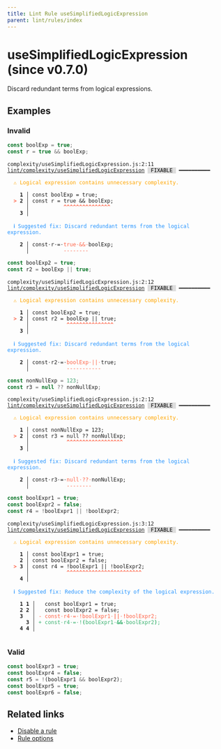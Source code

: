 ```yaml
---
title: Lint Rule useSimplifiedLogicExpression
parent: lint/rules/index
---
```


# useSimplifiedLogicExpression (since v0.7.0)

Discard redundant terms from logical expressions.

## Examples

### Invalid

```jsx
const boolExp = true;
const r = true && boolExp;
```

<pre class="language-text"><code class="language-text">complexity/useSimplifiedLogicExpression.js:2:11 <a href="https://docs.rome.tools/lint/rules/useSimplifiedLogicExpression">lint/complexity/useSimplifiedLogicExpression</a> <span style="color: #000; background-color: #ddd;"> FIXABLE </span> ━━━━━━━━━━

<strong><span style="color: Orange;">  </span></strong><strong><span style="color: Orange;">⚠</span></strong> <span style="color: Orange;">Logical expression contains unnecessary complexity.</span>
  
    <strong>1 │ </strong>const boolExp = true;
<strong><span style="color: Tomato;">  </span></strong><strong><span style="color: Tomato;">&gt;</span></strong> <strong>2 │ </strong>const r = true &amp;&amp; boolExp;
   <strong>   │ </strong>          <strong><span style="color: Tomato;">^</span></strong><strong><span style="color: Tomato;">^</span></strong><strong><span style="color: Tomato;">^</span></strong><strong><span style="color: Tomato;">^</span></strong><strong><span style="color: Tomato;">^</span></strong><strong><span style="color: Tomato;">^</span></strong><strong><span style="color: Tomato;">^</span></strong><strong><span style="color: Tomato;">^</span></strong><strong><span style="color: Tomato;">^</span></strong><strong><span style="color: Tomato;">^</span></strong><strong><span style="color: Tomato;">^</span></strong><strong><span style="color: Tomato;">^</span></strong><strong><span style="color: Tomato;">^</span></strong><strong><span style="color: Tomato;">^</span></strong><strong><span style="color: Tomato;">^</span></strong>
    <strong>3 │ </strong>
  
<strong><span style="color: rgb(38, 148, 255);">  </span></strong><strong><span style="color: rgb(38, 148, 255);">ℹ</span></strong> <span style="color: rgb(38, 148, 255);">Suggested fix</span><span style="color: rgb(38, 148, 255);">: </span><span style="color: rgb(38, 148, 255);">Discard redundant terms from the logical expression.</span>
  
<strong>  </strong><strong>  2 │ </strong>const<span style="opacity: 0.8;">·</span>r<span style="opacity: 0.8;">·</span>=<span style="opacity: 0.8;">·</span><span style="color: Tomato;">t</span><span style="color: Tomato;">r</span><span style="color: Tomato;">u</span><span style="color: Tomato;">e</span><span style="opacity: 0.8;"><span style="color: Tomato;">·</span></span><span style="color: Tomato;">&amp;</span><span style="color: Tomato;">&amp;</span><span style="opacity: 0.8;"><span style="color: Tomato;">·</span></span>boolExp;
<strong>  </strong><strong>    │ </strong>          <span style="color: Tomato;">-</span><span style="color: Tomato;">-</span><span style="color: Tomato;">-</span><span style="color: Tomato;">-</span><span style="color: Tomato;">-</span><span style="color: Tomato;">-</span><span style="color: Tomato;">-</span><span style="color: Tomato;">-</span>        
</code></pre>

```jsx
const boolExp2 = true;
const r2 = boolExp || true;
```

<pre class="language-text"><code class="language-text">complexity/useSimplifiedLogicExpression.js:2:12 <a href="https://docs.rome.tools/lint/rules/useSimplifiedLogicExpression">lint/complexity/useSimplifiedLogicExpression</a> <span style="color: #000; background-color: #ddd;"> FIXABLE </span> ━━━━━━━━━━

<strong><span style="color: Orange;">  </span></strong><strong><span style="color: Orange;">⚠</span></strong> <span style="color: Orange;">Logical expression contains unnecessary complexity.</span>
  
    <strong>1 │ </strong>const boolExp2 = true;
<strong><span style="color: Tomato;">  </span></strong><strong><span style="color: Tomato;">&gt;</span></strong> <strong>2 │ </strong>const r2 = boolExp || true;
   <strong>   │ </strong>           <strong><span style="color: Tomato;">^</span></strong><strong><span style="color: Tomato;">^</span></strong><strong><span style="color: Tomato;">^</span></strong><strong><span style="color: Tomato;">^</span></strong><strong><span style="color: Tomato;">^</span></strong><strong><span style="color: Tomato;">^</span></strong><strong><span style="color: Tomato;">^</span></strong><strong><span style="color: Tomato;">^</span></strong><strong><span style="color: Tomato;">^</span></strong><strong><span style="color: Tomato;">^</span></strong><strong><span style="color: Tomato;">^</span></strong><strong><span style="color: Tomato;">^</span></strong><strong><span style="color: Tomato;">^</span></strong><strong><span style="color: Tomato;">^</span></strong><strong><span style="color: Tomato;">^</span></strong>
    <strong>3 │ </strong>
  
<strong><span style="color: rgb(38, 148, 255);">  </span></strong><strong><span style="color: rgb(38, 148, 255);">ℹ</span></strong> <span style="color: rgb(38, 148, 255);">Suggested fix</span><span style="color: rgb(38, 148, 255);">: </span><span style="color: rgb(38, 148, 255);">Discard redundant terms from the logical expression.</span>
  
<strong>  </strong><strong>  2 │ </strong>const<span style="opacity: 0.8;">·</span>r2<span style="opacity: 0.8;">·</span>=<span style="opacity: 0.8;">·</span><span style="color: Tomato;">b</span><span style="color: Tomato;">o</span><span style="color: Tomato;">o</span><span style="color: Tomato;">l</span><span style="color: Tomato;">E</span><span style="color: Tomato;">x</span><span style="color: Tomato;">p</span><span style="opacity: 0.8;"><span style="color: Tomato;">·</span></span><span style="color: Tomato;">|</span><span style="color: Tomato;">|</span><span style="opacity: 0.8;"><span style="color: Tomato;">·</span></span>true;
<strong>  </strong><strong>    │ </strong>           <span style="color: Tomato;">-</span><span style="color: Tomato;">-</span><span style="color: Tomato;">-</span><span style="color: Tomato;">-</span><span style="color: Tomato;">-</span><span style="color: Tomato;">-</span><span style="color: Tomato;">-</span><span style="color: Tomato;">-</span><span style="color: Tomato;">-</span><span style="color: Tomato;">-</span><span style="color: Tomato;">-</span>     
</code></pre>

```jsx
const nonNullExp = 123;
const r3 = null ?? nonNullExp;
```

<pre class="language-text"><code class="language-text">complexity/useSimplifiedLogicExpression.js:2:12 <a href="https://docs.rome.tools/lint/rules/useSimplifiedLogicExpression">lint/complexity/useSimplifiedLogicExpression</a> <span style="color: #000; background-color: #ddd;"> FIXABLE </span> ━━━━━━━━━━

<strong><span style="color: Orange;">  </span></strong><strong><span style="color: Orange;">⚠</span></strong> <span style="color: Orange;">Logical expression contains unnecessary complexity.</span>
  
    <strong>1 │ </strong>const nonNullExp = 123;
<strong><span style="color: Tomato;">  </span></strong><strong><span style="color: Tomato;">&gt;</span></strong> <strong>2 │ </strong>const r3 = null ?? nonNullExp;
   <strong>   │ </strong>           <strong><span style="color: Tomato;">^</span></strong><strong><span style="color: Tomato;">^</span></strong><strong><span style="color: Tomato;">^</span></strong><strong><span style="color: Tomato;">^</span></strong><strong><span style="color: Tomato;">^</span></strong><strong><span style="color: Tomato;">^</span></strong><strong><span style="color: Tomato;">^</span></strong><strong><span style="color: Tomato;">^</span></strong><strong><span style="color: Tomato;">^</span></strong><strong><span style="color: Tomato;">^</span></strong><strong><span style="color: Tomato;">^</span></strong><strong><span style="color: Tomato;">^</span></strong><strong><span style="color: Tomato;">^</span></strong><strong><span style="color: Tomato;">^</span></strong><strong><span style="color: Tomato;">^</span></strong><strong><span style="color: Tomato;">^</span></strong><strong><span style="color: Tomato;">^</span></strong><strong><span style="color: Tomato;">^</span></strong>
    <strong>3 │ </strong>
  
<strong><span style="color: rgb(38, 148, 255);">  </span></strong><strong><span style="color: rgb(38, 148, 255);">ℹ</span></strong> <span style="color: rgb(38, 148, 255);">Suggested fix</span><span style="color: rgb(38, 148, 255);">: </span><span style="color: rgb(38, 148, 255);">Discard redundant terms from the logical expression.</span>
  
<strong>  </strong><strong>  2 │ </strong>const<span style="opacity: 0.8;">·</span>r3<span style="opacity: 0.8;">·</span>=<span style="opacity: 0.8;">·</span><span style="color: Tomato;">n</span><span style="color: Tomato;">u</span><span style="color: Tomato;">l</span><span style="color: Tomato;">l</span><span style="opacity: 0.8;"><span style="color: Tomato;">·</span></span><span style="color: Tomato;">?</span><span style="color: Tomato;">?</span><span style="opacity: 0.8;"><span style="color: Tomato;">·</span></span>nonNullExp;
<strong>  </strong><strong>    │ </strong>           <span style="color: Tomato;">-</span><span style="color: Tomato;">-</span><span style="color: Tomato;">-</span><span style="color: Tomato;">-</span><span style="color: Tomato;">-</span><span style="color: Tomato;">-</span><span style="color: Tomato;">-</span><span style="color: Tomato;">-</span>           
</code></pre>

```jsx
const boolExpr1 = true;
const boolExpr2 = false;
const r4 = !boolExpr1 || !boolExpr2;
```

<pre class="language-text"><code class="language-text">complexity/useSimplifiedLogicExpression.js:3:12 <a href="https://docs.rome.tools/lint/rules/useSimplifiedLogicExpression">lint/complexity/useSimplifiedLogicExpression</a> <span style="color: #000; background-color: #ddd;"> FIXABLE </span> ━━━━━━━━━━

<strong><span style="color: Orange;">  </span></strong><strong><span style="color: Orange;">⚠</span></strong> <span style="color: Orange;">Logical expression contains unnecessary complexity.</span>
  
    <strong>1 │ </strong>const boolExpr1 = true;
    <strong>2 │ </strong>const boolExpr2 = false;
<strong><span style="color: Tomato;">  </span></strong><strong><span style="color: Tomato;">&gt;</span></strong> <strong>3 │ </strong>const r4 = !boolExpr1 || !boolExpr2;
   <strong>   │ </strong>           <strong><span style="color: Tomato;">^</span></strong><strong><span style="color: Tomato;">^</span></strong><strong><span style="color: Tomato;">^</span></strong><strong><span style="color: Tomato;">^</span></strong><strong><span style="color: Tomato;">^</span></strong><strong><span style="color: Tomato;">^</span></strong><strong><span style="color: Tomato;">^</span></strong><strong><span style="color: Tomato;">^</span></strong><strong><span style="color: Tomato;">^</span></strong><strong><span style="color: Tomato;">^</span></strong><strong><span style="color: Tomato;">^</span></strong><strong><span style="color: Tomato;">^</span></strong><strong><span style="color: Tomato;">^</span></strong><strong><span style="color: Tomato;">^</span></strong><strong><span style="color: Tomato;">^</span></strong><strong><span style="color: Tomato;">^</span></strong><strong><span style="color: Tomato;">^</span></strong><strong><span style="color: Tomato;">^</span></strong><strong><span style="color: Tomato;">^</span></strong><strong><span style="color: Tomato;">^</span></strong><strong><span style="color: Tomato;">^</span></strong><strong><span style="color: Tomato;">^</span></strong><strong><span style="color: Tomato;">^</span></strong><strong><span style="color: Tomato;">^</span></strong>
    <strong>4 │ </strong>
  
<strong><span style="color: rgb(38, 148, 255);">  </span></strong><strong><span style="color: rgb(38, 148, 255);">ℹ</span></strong> <span style="color: rgb(38, 148, 255);">Suggested fix</span><span style="color: rgb(38, 148, 255);">: </span><span style="color: rgb(38, 148, 255);">Reduce the complexity of the logical expression.</span>
  
    <strong>1</strong> <strong>1</strong><strong> │ </strong>  const boolExpr1 = true;
    <strong>2</strong> <strong>2</strong><strong> │ </strong>  const boolExpr2 = false;
    <strong>3</strong>  <strong> │ </strong><span style="color: Tomato;">-</span> <span style="color: Tomato;">c</span><span style="color: Tomato;">o</span><span style="color: Tomato;">n</span><span style="color: Tomato;">s</span><span style="color: Tomato;">t</span><span style="color: Tomato;"><span style="opacity: 0.8;">·</span></span><span style="color: Tomato;">r</span><span style="color: Tomato;">4</span><span style="color: Tomato;"><span style="opacity: 0.8;">·</span></span><span style="color: Tomato;">=</span><span style="color: Tomato;"><span style="opacity: 0.8;">·</span></span><span style="color: Tomato;">!</span><span style="color: Tomato;">b</span><span style="color: Tomato;">o</span><span style="color: Tomato;">o</span><span style="color: Tomato;">l</span><span style="color: Tomato;">E</span><span style="color: Tomato;">x</span><span style="color: Tomato;">p</span><span style="color: Tomato;">r</span><span style="color: Tomato;">1</span><span style="color: Tomato;"><span style="opacity: 0.8;">·</span></span><span style="color: Tomato;"><strong>|</strong></span><span style="color: Tomato;"><strong>|</strong></span><span style="color: Tomato;"><span style="opacity: 0.8;">·</span></span><span style="color: Tomato;"><strong>!</strong></span><span style="color: Tomato;">b</span><span style="color: Tomato;">o</span><span style="color: Tomato;">o</span><span style="color: Tomato;">l</span><span style="color: Tomato;">E</span><span style="color: Tomato;">x</span><span style="color: Tomato;">p</span><span style="color: Tomato;">r</span><span style="color: Tomato;">2</span><span style="color: Tomato;">;</span>
      <strong>3</strong><strong> │ </strong><span style="color: MediumSeaGreen;">+</span> <span style="color: MediumSeaGreen;">c</span><span style="color: MediumSeaGreen;">o</span><span style="color: MediumSeaGreen;">n</span><span style="color: MediumSeaGreen;">s</span><span style="color: MediumSeaGreen;">t</span><span style="color: MediumSeaGreen;"><span style="opacity: 0.8;">·</span></span><span style="color: MediumSeaGreen;">r</span><span style="color: MediumSeaGreen;">4</span><span style="color: MediumSeaGreen;"><span style="opacity: 0.8;">·</span></span><span style="color: MediumSeaGreen;">=</span><span style="color: MediumSeaGreen;"><span style="opacity: 0.8;">·</span></span><span style="color: MediumSeaGreen;">!</span><span style="color: MediumSeaGreen;"><strong>(</strong></span><span style="color: MediumSeaGreen;">b</span><span style="color: MediumSeaGreen;">o</span><span style="color: MediumSeaGreen;">o</span><span style="color: MediumSeaGreen;">l</span><span style="color: MediumSeaGreen;">E</span><span style="color: MediumSeaGreen;">x</span><span style="color: MediumSeaGreen;">p</span><span style="color: MediumSeaGreen;">r</span><span style="color: MediumSeaGreen;">1</span><span style="color: MediumSeaGreen;"><span style="opacity: 0.8;">·</span></span><span style="color: MediumSeaGreen;"><strong>&amp;</strong></span><span style="color: MediumSeaGreen;"><strong>&amp;</strong></span><span style="color: MediumSeaGreen;"><span style="opacity: 0.8;">·</span></span><span style="color: MediumSeaGreen;">b</span><span style="color: MediumSeaGreen;">o</span><span style="color: MediumSeaGreen;">o</span><span style="color: MediumSeaGreen;">l</span><span style="color: MediumSeaGreen;">E</span><span style="color: MediumSeaGreen;">x</span><span style="color: MediumSeaGreen;">p</span><span style="color: MediumSeaGreen;">r</span><span style="color: MediumSeaGreen;">2</span><span style="color: MediumSeaGreen;"><strong>)</strong></span><span style="color: MediumSeaGreen;">;</span>
    <strong>4</strong> <strong>4</strong><strong> │ </strong>  
  
</code></pre>

### Valid

```jsx
const boolExpr3 = true;
const boolExpr4 = false;
const r5 = !(boolExpr1 && boolExpr2);
const boolExpr5 = true;
const boolExpr6 = false;
```

## Related links

- [Disable a rule](/linter/#disable-a-lint-rule)
- [Rule options](/linter/#rule-options)
